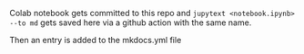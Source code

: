 Colab notebook gets committed to this repo and `jupytext <notebook.ipynb> --to md` gets saved here via a github action with the same name. 

Then an entry is added to the mkdocs.yml file 
